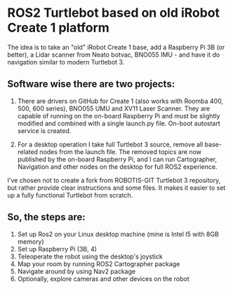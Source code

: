 # ROS2 Turtlebot based on old iRobot Create 1 platform
The idea is to take an "old" iRobot Create 1 base, add a Raspberry Pi 3B (or better), a Lidar scanner from Neato botvac, BNO055 IMU - and have it do navigation similar to modern Turtlebot 3.

## Software wise there are two projects:
1. There are drivers on GitHub for Create 1 (also works with Roomba 400, 500, 600 series), BNO055 UMU and XV11 Laser Scanner. They are capable of running on the on-board Raspberry Pi and must be slightly modified and combined with a single launch.py file. On-boot autostart service is created.

2. For a desktop operation I take full Turtlebot 3 source, remove all base-related nodes from the launch file. The removed topics are now published by the on-board Raspberry Pi, and I can run Cartographer, Navigation and other nodes on the desktop for full ROS2 experience.

I've chosen not to create a fork from ROBOTIS-GIT Turtlebot 3 repository, but rather provide clear instructions and some files. It makes it easier to set up a fully functional Turtlebot from scratch.

## So, the steps are:

1. Set up Ros2 on your Linux desktop machine (mine is Intel I5 with 8GB memory)
2. Set up Raspberry Pi (3B, 4)
3. Teleoperate the robot using the desktop's joystick
4. Map your room by running ROS2 Cartographer package
5. Navigate around by using Nav2 package
6. Optionally, explore cameras and other devices on the robot
